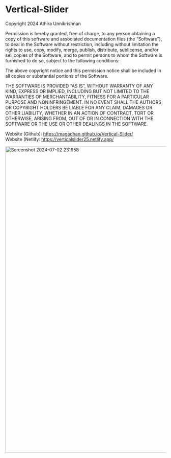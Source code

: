 # Vertical-Slider
Copyright 2024 Athira Unnikrishnan

Permission is hereby granted, free of charge, to any person obtaining a copy of this software and associated documentation files (the “Software”), to deal in the Software without restriction, including without limitation the rights to use, copy, modify, merge, publish, distribute, sublicense, and/or sell copies of the Software, and to permit persons to whom the Software is furnished to do so, subject to the following conditions:

The above copyright notice and this permission notice shall be included in all copies or substantial portions of the Software.

THE SOFTWARE IS PROVIDED “AS IS”, WITHOUT WARRANTY OF ANY KIND, EXPRESS OR IMPLIED, INCLUDING BUT NOT LIMITED TO THE WARRANTIES OF MERCHANTABILITY, FITNESS FOR A PARTICULAR PURPOSE AND NONINFRINGEMENT. IN NO EVENT SHALL THE AUTHORS OR COPYRIGHT HOLDERS BE LIABLE FOR ANY CLAIM, DAMAGES OR OTHER LIABILITY, WHETHER IN AN ACTION OF CONTRACT, TORT OR OTHERWISE, ARISING FROM, OUT OF OR IN CONNECTION WITH THE SOFTWARE OR THE USE OR OTHER DEALINGS IN THE SOFTWARE.

Website (Github): https://magadhan.github.io/Vertical-Slider/ <br>
Website (Netlify: https://verticalslider25.netlify.app/
          

<img width="959" alt="Screenshot 2024-07-02 231958" src="https://github.com/magadhan/Vertical-Slider/assets/143823780/2dd4a5fa-375d-484e-bf10-1d6ab19139fb">
